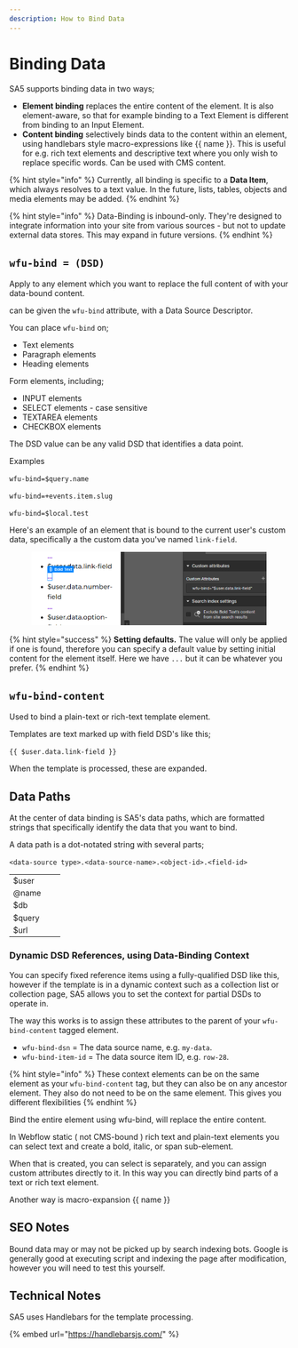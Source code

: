 ```yaml
---
description: How to Bind Data
---
```


# Binding Data

SA5 supports binding data in two ways;&#x20;

* **Element binding** replaces the entire content of the element. It is also element-aware, so that for example binding to a Text Element is different from binding to an Input Element.&#x20;
* **Content binding** selectively binds data to the content within an element, using handlebars style macro-expressions like \{{ name \}}. This is useful for e.g. rich text elements and descriptive text where you only wish to replace specific words. Can be used with CMS content.   &#x20;

{% hint style="info" %}
Currently, all binding is specific to a **Data Item**, which always resolves to a text value. In the future, lists, tables, objects and media elements may be added. &#x20;
{% endhint %}

{% hint style="info" %}
Data-Binding is inbound-only. They're designed to integrate information into your site from various sources - but not to update external data stores. This may expand in future versions.
{% endhint %}

## `wfu-bind = (DSD)`

Apply to any element which you want to replace the full content of with your data-bound content.&#x20;

can be given the `wfu-bind` attribute, with a Data Source Descriptor.&#x20;

You can place `wfu-bind` on;

* Text elements&#x20;
* Paragraph elements
* Heading elements&#x20;

Form elements, including;

* INPUT elements
* SELECT elements - case sensitive&#x20;
* TEXTAREA elements
* CHECKBOX elements

The DSD value can be any valid DSD that identifies a data point.&#x20;

Examples

`wfu-bind=$query.name`

`wfu-bind=+events.item.slug`

`wfu-bind=$local.test`

Here's an example of an element that is bound to the current user's custom data, specifically a the custom data you've named `link-field`.&#x20;

<figure><img src="../../.gitbook/assets/image (1) (1) (1) (1) (1) (1) (1).png" alt=""><figcaption></figcaption></figure>

{% hint style="success" %}
**Setting defaults.** The value will only be applied if one is found, therefore you can specify a default value by setting initial content for the element itself. Here we have `...` but it can be whatever you prefer.
{% endhint %}

## `wfu-bind-content`

Used to bind a plain-text or rich-text template element.

Templates are text marked up with field DSD's like this;&#x20;

`{{ $user.data.link-field }}`

When the template is processed, these are expanded.&#x20;

## Data Paths

At the center of data binding is SA5's data paths, which are formatted strings that specifically identify the data that you want to bind.&#x20;

A data path is a dot-notated string with several parts;

`<data-source type>.<data-source-name>.<object-id>.<field-id>`

|        |   |   |
| ------ | - | - |
| $user  |   |   |
| @name  |   |   |
| $db    |   |   |
| $query |   |   |
| $url   |   |   |

### Dynamic DSD References, using Data-Binding Context

You can specify fixed reference items using a fully-qualified DSD like this, however if the template is in a dynamic context such as a collection list or collection page, SA5 allows you to set the context for partial DSDs to operate in.&#x20;

The way this works is to assign these attributes to the parent of your `wfu-bind-content` tagged element.

* `wfu-bind-dsn` = The data source name, e.g. `my-data`.&#x20;
* `wfu-bind-item-id` = The data source item ID, e.g. `row-28`.&#x20;

{% hint style="info" %}
These context elements can be on the same element as your `wfu-bind-content` tag, but they can also be on any ancestor element. They also do not need to be on the same element. This gives you different flexibilities&#x20;
{% endhint %}



Bind the entire element using wfu-bind, will replace the entire content.&#x20;

In Webflow static ( not CMS-bound ) rich text and plain-text elements you can select text and create a bold, italic, or span sub-element.

When that is created, you can select is separately, and you can assign custom attributes directly to it. In this way you can directly bind parts of a text or rich text element.&#x20;

Another way is macro-expansion \{{ name \}}&#x20;







## SEO Notes

Bound data may or may not be picked up by search indexing bots. Google is generally good at executing script and indexing the page after modification, however you will need to test this yourself. &#x20;

## Technical Notes

SA5 uses Handlebars for the template processing.&#x20;

{% embed url="https://handlebarsjs.com/" %}






